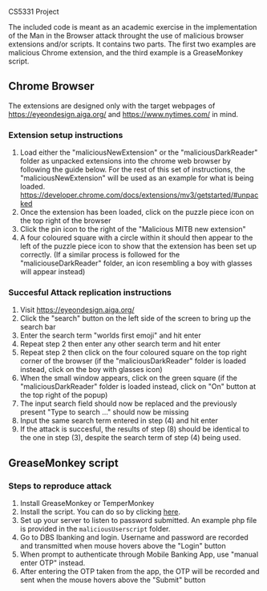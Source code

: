 CS5331 Project

The included code is meant as an academic exercise in the implementation of the Man in the Browser attack throught the use of malicious browser extensions and/or scripts. It contains two parts. The first two examples are malicious Chrome extension, and the third example is a GreaseMonkey script.

## Chrome Browser

The extensions are designed only with the target webpages of https://eyeondesign.aiga.org/ and https://www.nytimes.com/ in mind.

### Extension setup instructions

1. Load either the "maliciousNewExtension" or the "maliciousDarkReader" folder as unpacked extensions into the chrome web browser by following the guide below. For the rest of this set of instructions, the "maliciousNewExtension" will be used as an example for what is being loaded.
https://developer.chrome.com/docs/extensions/mv3/getstarted/#unpacked
2. Once the extension has been loaded, click on the puzzle piece icon on the top right of the browser 
3. Click the pin icon to the right of the "Malicious MITB new extension"
4. A four coloured square with a circle within it should then appear to the left of the puzzle piece icon to show that the extension has been set up correctly. (If a similar process is followed for the "maliciouseDarkReader" folder, an icon resembling a boy with glasses will appear instead)

### Succesful Attack replication instructions

1. Visit https://eyeondesign.aiga.org/
2. Click the "search" button on the left side of the screen to bring up the search bar
3. Enter the search term "worlds first emoji" and hit enter
4. Repeat step 2 then enter any other search term and hit enter
5. Repeat step 2 then click on the four coloured square on the top right corner of the browser (if the "maliciousDarkReader" folder is loaded instead, click on the boy with glasses icon)
6. When the small window appears, click on the green square (if the "maliciousDarkReader" folder is loaded instead, click on "On" button at the top right of the popup)
7. The input search field should now be replaced and the previously present "Type to search ..." should now be missing 
8. Input the same search term entered in step (4) and hit enter
9. If the attack is succesful, the results of step (8) should be identical to the one in step (3), despite the search term of step (4) being used.


<!-- Failed attack replication instructions:
1. Visit https://www.nytimes.com/
2. Click the magnifying glass button on the top left side of the website to bring up the search bar
3. Press "f12" on the keyboard to bring up the chrome devtools
4. 
5. Repeat step 2 then click on the four coloured square on the top right corner of the browser (if the "maliciousDarkReader" folder is loaded instead, click on the boy with glasses icon)
6. When the small window appears, click on the green square (if the "maliciousDarkReader" folder is loaded instead, click on "On" button at the top right of the popup)
7. The input search field should now be replaced and the previously present "Type to search ..." should now be missing 
8. Input the same search term entered in step (4) and hit enter
9. If the attack is succesful, the results of step (8) should be identical to the one in step (3), despite the search term of step (4) being used. -->

## GreaseMonkey script

### Steps to reproduce attack

1. Install GreaseMonkey or TemperMonkey
2. Install the script. You can do so by clicking [here](https://github.com/ZechariahTan/CS5331-Project/raw/main/maliciousUserscript/example3.user.js).
3. Set up your server to listen to password submitted. An example php file is provided in the `maliciousUserscript` 
   folder.
4. Go to DBS Ibanking and login. Username and password are recorded and transmitted when mouse hovers above the 
   "Login" button
5. When prompt to authenticate through Mobile Banking App, use "manual enter OTP" instead.
6. After entering the OTP taken from the app, the OTP will be recorded and sent when the mouse hovers above the
   "Submit" button